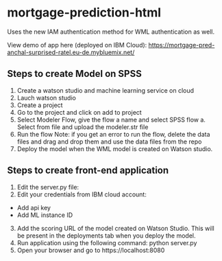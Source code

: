 # mortgage-prediction-html
Uses the new IAM authentication method for WML authentication as well. 

View demo of app here (deployed on IBM Cloud): https://mortgage-pred-anchal-surprised-ratel.eu-de.mybluemix.net/ 

## Steps to create Model on SPSS 

1. Create a watson studio and machine learning service on cloud 
2. Lauch watson studio 
3. Create a project
4. Go to the project and click on add to project 
5. Select Modeler Flow, give the flow a name and select SPSS flow
   a. Select from file and upload the modeler.str file 
6. Run the flow 
Note: if you get an error to run the flow, delete the data files and drag and drop them and use the data files from the repo 
7. Deploy the model when the WML model is created on Watson studio. 


## Steps to create front-end application 

1. Edit the server.py file: 
2. Edit your credentials from IBM cloud account: 
 - Add api key 
 - Add ML instance ID

3. Add the scoring URL of the model created on Watson Studio. This will be present in the deployments tab when you deploy the model. 
4. Run application using the following command: python server.py 
5. Open your browser and go to https://localhost:8080
